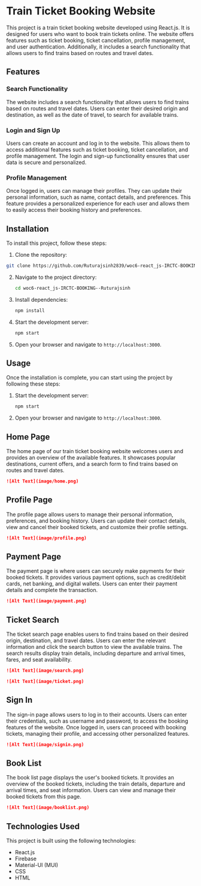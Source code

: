 # Train Ticket Booking Website
This project is a train ticket booking website developed using React.js. It is designed for users who want to book train tickets online. The website offers features such as ticket booking, ticket cancellation, profile management, and user authentication. Additionally, it includes a search functionality that allows users to find trains based on routes and travel dates.

## Features

### Search Functionality
The website includes a search functionality that allows users to find trains based on routes and travel dates. Users can enter their desired origin and destination, as well as the date of travel, to search for available trains.

### Login and Sign Up
Users can create an account and log in to the website. This allows them to access additional features such as ticket booking, ticket cancellation, and profile management. The login and sign-up functionality ensures that user data is secure and personalized.

### Profile Management
Once logged in, users can manage their profiles. They can update their personal information, such as name, contact details, and preferences. This feature provides a personalized experience for each user and allows them to easily access their booking history and preferences.

## Installation

To install this project, follow these steps:

1. Clone the repository:

```sh
git clone https://github.com/Ruturajsinh2839/woc6-react_js-IRCTC-BOOKING--Ruturajsinh.git
```

2. Navigate to the project directory:
    ```sh
    cd woc6-react_js-IRCTC-BOOKING--Ruturajsinh
    ```

3. Install dependencies:
    ```sh
    npm install
    ```

4. Start the development server:
    ```sh
    npm start
    ```

5. Open your browser and navigate to `http://localhost:3000`.

## Usage

Once the installation is complete, you can start using the project by following these steps:

1. Start the development server:
    ```sh
    npm start
    ```

2. Open your browser and navigate to `http://localhost:3000`.

## Home Page
The home page of our train ticket booking website welcomes users and provides an overview of the available features. It showcases popular destinations, current offers, and a search form to find trains based on routes and travel dates.

```markdown
![Alt Text](image/home.png)
```


## Profile Page
The profile page allows users to manage their personal information, preferences, and booking history. Users can update their contact details, view and cancel their booked tickets, and customize their profile settings.

```markdown
![Alt Text](image/profile.png)
```

## Payment Page
The payment page is where users can securely make payments for their booked tickets. It provides various payment options, such as credit/debit cards, net banking, and digital wallets. Users can enter their payment details and complete the transaction.

```markdown
![Alt Text](image/payment.png)
```

## Ticket Search
The ticket search page enables users to find trains based on their desired origin, destination, and travel dates. Users can enter the relevant information and click the search button to view the available trains. The search results display train details, including departure and arrival times, fares, and seat availability.

```markdown
![Alt Text](image/search.png)
```
```markdown
![Alt Text](image/ticket.png)
```
## Sign In
The sign-in page allows users to log in to their accounts. Users can enter their credentials, such as username and password, to access the booking features of the website. Once logged in, users can proceed with booking tickets, managing their profile, and accessing other personalized features.

```markdown
![Alt Text](image/signin.png)
```

## Book List
The book list page displays the user's booked tickets. It provides an overview of the booked tickets, including the train details, departure and arrival times, and seat information. Users can view and manage their booked tickets from this page.

```markdown
![Alt Text](image/booklist.png)
```
## Technologies Used

This project is built using the following technologies:

- React.js
- Firebase
- Material-UI (MUI)
- CSS
- HTML
